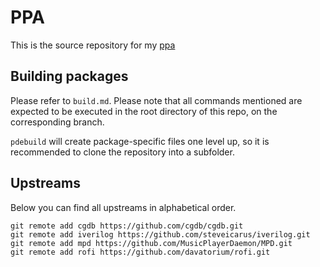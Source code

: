 # PPA

This is the source repository for my [ppa](https://launchpad.net/~cppiber/+archive/ubuntu/ppa)

## Building packages

Please refer to `build.md`. Please note that all commands mentioned are expected to be executed in the root directory of this repo, on the corresponding branch.

`pdebuild` will create package-specific files one level up, so it is recommended to clone the repository into a subfolder.

## Upstreams

Below you can find all upstreams in alphabetical order.

```
git remote add cgdb https://github.com/cgdb/cgdb.git
git remote add iverilog https://github.com/steveicarus/iverilog.git
git remote add mpd https://github.com/MusicPlayerDaemon/MPD.git
git remote add rofi https://github.com/davatorium/rofi.git
```
